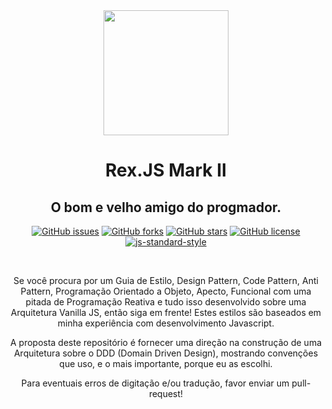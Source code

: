 <div align="center">
  <img src="https://raw.githubusercontent.com/oneOffJS/Rex.JS.Mark.II/master/RexJS.png" height="200px"/>
  <hgroup>
    <h1>Rex.JS Mark II</h1>
    <h2>O bom e velho amigo do progmador.</h2>
  </hgroup>

  [![GitHub issues](https://img.shields.io/github/issues/oneOffJS/Rex.JS.Mark.II.svg)](https://github.com/oneOffJS/https://img.shields.io/github/issues/oneOffJS/Rex.JS.svg/issues)
  [![GitHub forks](https://img.shields.io/github/forks/oneOffJS/Rex.JS.Mark.II.svg)](https://github.com/oneOffJS/https://img.shields.io/github/issues/oneOffJS/Rex.JS.svg/network)
  [![GitHub stars](https://img.shields.io/github/stars/oneOffJS/Rex.JS.Mark.II.svg)](https://github.com/oneOffJS/https://img.shields.io/github/issues/oneOffJS/Rex.JS.svg/stargazers)
  [![GitHub license](https://img.shields.io/github/license/oneOffJS/Rex.JS.Mark.II.svg)](https://github.com/oneOffJS/https://img.shields.io/github/issues/oneOffJS/Rex.JS.svg/blob/master/LICENSE)
  [![js-standard-style](https://img.shields.io/badge/code%20style-standard-brightgreen.svg)](http://standardjs.com)

  <br>

  Se você procura por um Guia de Estilo, Design Pattern, Code Pattern, Anti Pattern, Programação Orientado a Objeto, Apecto, Funcional com uma pitada de Programação Reativa e tudo isso desenvolvido sobre uma Arquitetura Vanilla JS, então siga em frente! Estes estilos são baseados em minha experiência com desenvolvimento Javascript.

  A proposta deste repositório é fornecer uma direção na construção de uma Arquitetura sobre o DDD (Domain Driven Design), mostrando convenções que uso, e o mais importante, porque eu as escolhi.

  Para eventuais erros de digitação e/ou tradução, favor enviar um pull-request!
</div>
